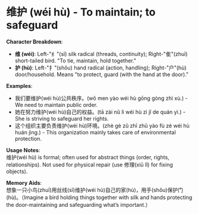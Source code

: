 # **维护 (wéi hù) - To maintain; to safeguard**

**Character Breakdown**:  
- **维 (wéi)**: Left-"纟"(sī) silk radical (threads, continuity); Right-"隹"(zhuī) short-tailed bird. "To tie, maintain, hold together."  
- **护 (hù)**: Left-"扌"(shǒu) hand radical (action, handling); Right-"户"(hù) door/household. Means "to protect, guard (with the hand at the door)."

**Examples**:  
- 我们要维护(wéi hù)公共秩序。(wǒ men yào wéi hù gōng gòng zhì xù.) - We need to maintain public order.  
- 她在努力维护(wéi hù)自己的权益。(tā zài nǔ lì wéi hù zì jǐ de quán yì.) - She is striving to safeguard her rights.  
- 这个组织主要负责维护(wéi hù)环境。(zhè gè zǔ zhī zhǔ yào fù zé wéi hù huán jìng.) - This organization mainly takes care of environmental protection.

**Usage Notes**:  
维护(wéi hù) is formal; often used for abstract things (order, rights, relationships). Not used for physical repair (use 修理(xiū lǐ) for fixing objects).

**Memory Aids**:  
想象一只小鸟(zhuī)用丝线(sī)维护(wéi hù)自己的家(hù)，用手(shǒu)保护门(hù)。（Imagine a bird holding things together with silk and hands protecting the door-maintaining and safeguarding what’s important.）